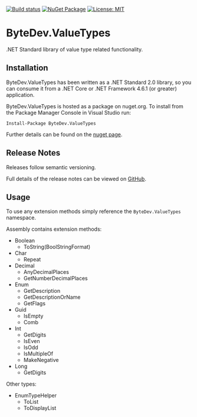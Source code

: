 [![Build status](https://ci.appveyor.com/api/projects/status/github/bytedev/ByteDev.ValueTypes?branch=master&svg=true)](https://ci.appveyor.com/project/bytedev/ByteDev-ValueTypes/branch/master)
[![NuGet Package](https://img.shields.io/nuget/v/ByteDev.ValueTypes.svg)](https://www.nuget.org/packages/ByteDev.ValueTypes)
[![License: MIT](https://img.shields.io/badge/License-MIT-green.svg)](https://github.com/ByteDev/ByteDev.ValueTypes/blob/master/LICENSE)

# ByteDev.ValueTypes

.NET Standard library of value type related functionality.

## Installation

ByteDev.ValueTypes has been written as a .NET Standard 2.0 library, so you can consume it from a .NET Core or .NET Framework 4.6.1 (or greater) application.

ByteDev.ValueTypes is hosted as a package on nuget.org.  To install from the Package Manager Console in Visual Studio run:

`Install-Package ByteDev.ValueTypes`

Further details can be found on the [nuget page](https://www.nuget.org/packages/ByteDev.ValueTypes/).

## Release Notes

Releases follow semantic versioning.

Full details of the release notes can be viewed on [GitHub](https://github.com/ByteDev/ByteDev.ValueTypes/blob/master/docs/RELEASE-NOTES.md).

## Usage

To use any extension methods simply reference the `ByteDev.ValueTypes` namespace.

Assembly contains extension methods:

- Boolean
  - ToString(BoolStringFormat)
- Char
  - Repeat
- Decimal
  - AnyDecimalPlaces
  - GetNumberDecimalPlaces
- Enum
  - GetDescription
  - GetDescriptionOrName
  - GetFlags
- Guid
  - IsEmpty
  - Comb
- Int
  - GetDigits
  - IsEven
  - IsOdd
  - IsMultipleOf
  - MakeNegative
- Long
  - GetDigits

Other types:

- EnumTypeHelper
  - ToList
  - ToDisplayList
